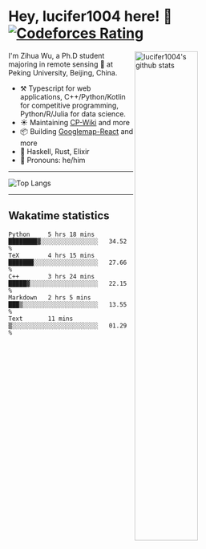 # Hey, lucifer1004 here! :wave: [![Codeforces Rating](https://cfrating.ihcr.top/?user=lucifer1004&style=flat-square)](https://codeforces.com/profile/lucifer1004)

<img width="50%" align="right" alt="lucifer1004's github stats" src="https://github-readme-stats.vercel.app/api?username=lucifer1004&show_icons=true">

I'm Zihua Wu, a Ph.D student majoring in remote sensing :satellite: at Peking University, Beijing, China.

- :hammer_and_pick: Typescript for web applications, C++/Python/Kotlin for competitive programming, Python/R/Julia for data science.
- :sunny: Maintaining [CP-Wiki](https://cp-wiki.vercel.app) and more 
- :package: Building [Googlemap-React](https://github.com/googlemap-react/googlemap-react) and more
- :seedling: Haskell, Rust, Elixir
- :man: Pronouns: he/him

---

![Top Langs](https://github-readme-stats.vercel.app/api/top-langs/?username=lucifer1004&layout=compact)

---

## Wakatime statistics

<!--START_SECTION:waka-->
```text
Python     5 hrs 18 mins   ████████▓░░░░░░░░░░░░░░░░   34.52 % 
TeX        4 hrs 15 mins   ███████░░░░░░░░░░░░░░░░░░   27.66 % 
C++        3 hrs 24 mins   █████▓░░░░░░░░░░░░░░░░░░░   22.15 % 
Markdown   2 hrs 5 mins    ███▒░░░░░░░░░░░░░░░░░░░░░   13.55 % 
Text       11 mins         ▒░░░░░░░░░░░░░░░░░░░░░░░░   01.29 % 
```
<!--END_SECTION:waka-->
